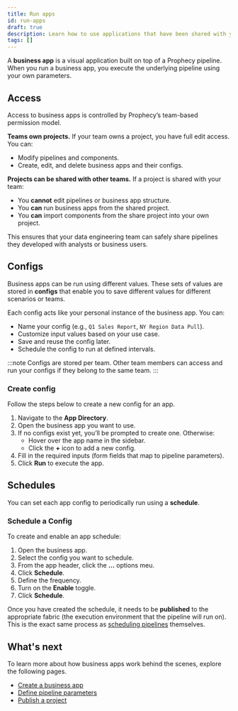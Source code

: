 ```yaml
---
title: Run apps
id: run-apps
draft: true
description: Learn how to use applications that have been shared with you
tags: []
---
```


A **business app** is a visual application built on top of a Prophecy pipeline. When you run a business app, you execute the underlying pipeline using your own parameters.

## Access

Access to business apps is controlled by Prophecy’s team-based permission model.

**Teams own projects.** If your team owns a project, you have full edit access. You can:

- Modify pipelines and components.
- Create, edit, and delete business apps and their configs.

**Projects can be shared with other teams.** If a project is shared with your team:

- You **cannot** edit pipelines or business app structure.
- You **can** run business apps from the shared project.
- You **can** import components from the share project into your own project.

This ensures that your data engineering team can safely share pipelines they developed with analysts or business users.

## Configs

Business apps can be run using different values. These sets of values are stored in **configs** that enable you to save different values for different scenarios or teams.

Each config acts like your personal instance of the business app. You can:

- Name your config (e.g., `Q1 Sales Report`, `NY Region Data Pull`).
- Customize input values based on your use case.
- Save and reuse the config later.
- Schedule the config to run at defined intervals.

:::note
Configs are stored per team. Other team members can access and run your configs if they belong to the same team.
:::

### Create config

Follow the steps below to create a new config for an app.

1. Navigate to the **App Directory**.
1. Open the business app you want to use.
1. If no configs exist yet, you’ll be prompted to create one. Otherwise:
   - Hover over the app name in the sidebar.
   - Click the **+** icon to add a new config.
1. Fill in the required inputs (form fields that map to pipeline parameters).
1. Click **Run** to execute the app.

## Schedules

You can set each app config to periodically run using a **schedule**.

### Schedule a Config

To create and enable an app schedule:

1. Open the business app.
1. Select the config you want to schedule.
1. From the app header, click the **...** options meu.
1. Click **Schedule**.
1. Define the frequency.
1. Turn on the **Enable** toggle.
1. Click **Schedule**.

Once you have created the schedule, it needs to be **published** to the appropriate fabric (the execution environment that the pipeline will run on). This is the exact same process as [scheduling pipelines](/analysts/scheduling) themselves.

## What's next

To learn more about how business apps work behind the scenes, explore the following pages.

- [Create a business app](/analysts/create-business-applications)
- [Define pipeline parameters](/analysts/pipeline-parameters)
- [Publish a project](/analysts/project-publication)
